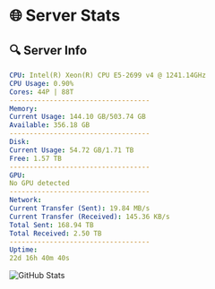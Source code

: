# 🌐 Server Stats
## 🔍 Server Info
```yaml
CPU: Intel(R) Xeon(R) CPU E5-2699 v4 @ 1241.14GHz
CPU Usage: 0.90%
Cores: 44P | 88T
-----------------------------------
Memory:
Current Usage: 144.10 GB/503.74 GB
Available: 356.18 GB
-----------------------------------
Disk:
Current Usage: 54.72 GB/1.71 TB
Free: 1.57 TB
-----------------------------------
GPU:
No GPU detected
-----------------------------------
Network:
Current Transfer (Sent): 19.84 MB/s
Current Transfer (Received): 145.36 KB/s
Total Sent: 168.94 TB
Total Received: 2.50 TB
-----------------------------------
Uptime:
22d 16h 40m 40s
```
![GitHub Stats](https://img.shields.io/badge/Updated-2025-03-02_15:23:58-blue)